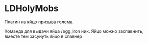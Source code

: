 # LDHolyMobs
Плагин на яйцо призыва голема.

Команда для выдачи яйца /egg_iron ник.
Яйцо можно заспавнить, вместе тем засунуть яйцо в спавнер
